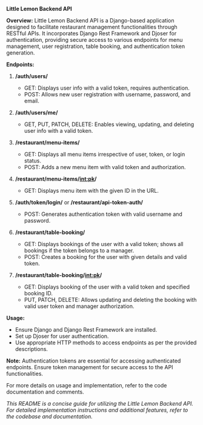 **Little Lemon Backend API**

**Overview:**
Little Lemon Backend API is a Django-based application designed to facilitate restaurant management functionalities through RESTful APIs. It incorporates Django Rest Framework and Djoser for authentication, providing secure access to various endpoints for menu management, user registration, table booking, and authentication token generation.

**Endpoints:**

1. **/auth/users/**
   - GET: Displays user info with a valid token, requires authentication.
   - POST: Allows new user registration with username, password, and email.

2. **/auth/users/me/**
   - GET, PUT, PATCH, DELETE: Enables viewing, updating, and deleting user info with a valid token.

3. **/restaurant/menu-items/**
   - GET: Displays all menu items irrespective of user, token, or login status.
   - POST: Adds a new menu item with valid token and authorization.

4. **/restaurant/menu-items/<int:pk>/**
   - GET: Displays menu item with the given ID in the URL.

5. **/auth/token/login/** or **/restaurant/api-token-auth/**
   - POST: Generates authentication token with valid username and password.

6. **/restaurant/table-booking/**
   - GET: Displays bookings of the user with a valid token; shows all bookings if the token belongs to a manager.
   - POST: Creates a booking for the user with given details and valid token.

7. **/restaurant/table-booking/<int:pk>/**
   - GET: Displays booking of the user with a valid token and specified booking ID.
   - PUT, PATCH, DELETE: Allows updating and deleting the booking with valid user token and manager authorization.

**Usage:**
- Ensure Django and Django Rest Framework are installed.
- Set up Djoser for user authentication.
- Use appropriate HTTP methods to access endpoints as per the provided descriptions.

**Note:** Authentication tokens are essential for accessing authenticated endpoints. Ensure token management for secure access to the API functionalities.

For more details on usage and implementation, refer to the code documentation and comments.

*This README is a concise guide for utilizing the Little Lemon Backend API. For detailed implementation instructions and additional features, refer to the codebase and documentation.*